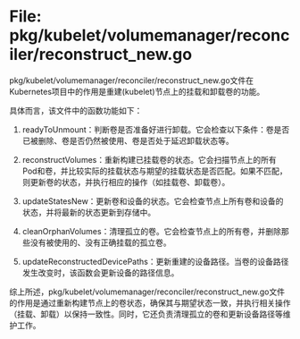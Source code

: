 # File: pkg/kubelet/volumemanager/reconciler/reconstruct_new.go

pkg/kubelet/volumemanager/reconciler/reconstruct_new.go文件在Kubernetes项目中的作用是重建(kubelet)节点上的挂载和卸载卷的功能。

具体而言，该文件中的函数功能如下：

1. readyToUnmount：判断卷是否准备好进行卸载。它会检查以下条件：卷是否已被删除、卷是否仍然被使用、卷是否处于延迟卸载状态等。

2. reconstructVolumes：重新构建已挂载卷的状态。它会扫描节点上的所有Pod和卷，并比较实际的挂载状态与期望的挂载状态是否匹配。如果不匹配，则更新卷的状态，并执行相应的操作（如挂载卷、卸载卷）。

3. updateStatesNew：更新卷和设备的状态。它会检查节点上所有卷和设备的状态，并将最新的状态更新到存储中。

4. cleanOrphanVolumes：清理孤立的卷。它会检查节点上的所有卷，并删除那些没有被使用的、没有正确挂载的孤立卷。

5. updateReconstructedDevicePaths：更新重建的设备路径。当卷的设备路径发生改变时，该函数会更新设备的路径信息。

综上所述，pkg/kubelet/volumemanager/reconciler/reconstruct_new.go文件的作用是通过重新构建节点上的卷状态，确保其与期望状态一致，并执行相关操作（挂载、卸载）以保持一致性。同时，它还负责清理孤立的卷和更新设备路径等维护工作。

